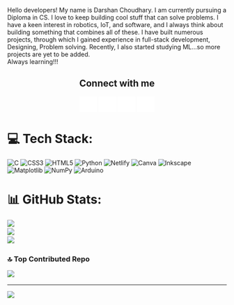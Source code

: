 Hello developers! My name is Darshan Choudhary. I am currently pursuing a Diploma in CS. I love to keep building cool stuff that can solve problems. I have a keen interest in robotics, IoT, and software, and I always think about building something that combines all of these. I have built numerous projects, through which I gained experience in full-stack development, Designing, Problem solving. Recently, I also started studying ML...so more projects are yet to be added. <br>
Always learning!!!


<h2 align="center">Connect with me</h2>
<div align="center">
  <a href="https://www.linkedin.com/in/darshanc07/" alt="LinkedIn"><img src="https://github.com/CLorant/readme-social-icons/blob/main/large/light/linkedin.svg" width="40" height="35" alt="linkedin logo"  /></a>
  <a href="https://x.com/darshan_C07" alt="twitter"><img src="https://github.com/CLorant/readme-social-icons/blob/main/large/light/twitter-x.svg" width="40" height="35" alt="twitter logo"  /></a>
  <a href="https://www.instagram.com/darshan_choudhary_0212/" alt="discord"><img src="https://github.com/CLorant/readme-social-icons/blob/main/large/light/instagram.svg" width="40" height="35" alt="instagram logo"  /></a>
  <a href="https://discordapp.com/users/darshan040800" alt="discord"><img src="https://github.com/CLorant/readme-social-icons/blob/main/large/light/discord.svg" width="40" height="35" alt="discord logo"  /></a>
<!--   <a href="https://hackclub.slack.com/team/U078CB5JL3Y" alt="slack"><img src="https://raw.githubusercontent.com/maurodesouza/profile-readme-generator/master/src/assets/icons/social/slack/default.svg" width="40" height="40" alt="slack logo"  /></a> -->
</div>


  

# 💻 Tech Stack:
![C](https://img.shields.io/badge/c-%2300599C.svg?style=for-the-badge&logo=c&logoColor=white) ![CSS3](https://img.shields.io/badge/css3-%231572B6.svg?style=for-the-badge&logo=css3&logoColor=white) ![HTML5](https://img.shields.io/badge/html5-%23E34F26.svg?style=for-the-badge&logo=html5&logoColor=white) ![Python](https://img.shields.io/badge/python-3670A0?style=for-the-badge&logo=python&logoColor=ffdd54) ![Netlify](https://img.shields.io/badge/netlify-%23000000.svg?style=for-the-badge&logo=netlify&logoColor=#00C7B7) ![Canva](https://img.shields.io/badge/Canva-%2300C4CC.svg?style=for-the-badge&logo=Canva&logoColor=white) ![Inkscape](https://img.shields.io/badge/Inkscape-e0e0e0?style=for-the-badge&logo=inkscape&logoColor=080A13) ![Matplotlib](https://img.shields.io/badge/Matplotlib-%23ffffff.svg?style=for-the-badge&logo=Matplotlib&logoColor=black) ![NumPy](https://img.shields.io/badge/numpy-%23013243.svg?style=for-the-badge&logo=numpy&logoColor=white) ![Arduino](https://img.shields.io/badge/-Arduino-00979D?style=for-the-badge&logo=Arduino&logoColor=white)
# 📊 GitHub Stats:
![](https://github-readme-stats.vercel.app/api?username=darshanC07&theme=merko&hide_border=false&include_all_commits=true&count_private=true)<br/>
![](https://github-readme-streak-stats.herokuapp.com/?user=darshanC07&theme=merko&hide_border=false)<br/>
![](https://github-readme-stats.vercel.app/api/top-langs/?username=darshanC07&theme=merko&hide_border=false&include_all_commits=true&count_private=true&layout=compact)

### 🔝 Top Contributed Repo
![](https://github-contributor-stats.vercel.app/api?username=darshanC07&limit=5&theme=merko&combine_all_yearly_contributions=true)

---
[![](https://visitcount.itsvg.in/api?id=darshanC07&icon=5&color=7)](https://visitcount.itsvg.in)

<!-- Proudly created with GPRM ( https://gprm.itsvg.in ) -->
